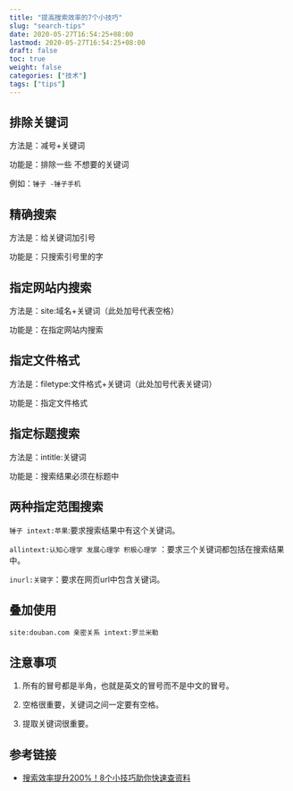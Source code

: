 ```yaml
---
title: "提高搜索效率的7个小技巧"
slug: "search-tips"
date: 2020-05-27T16:54:25+08:00
lastmod: 2020-05-27T16:54:25+08:00
draft: false
toc: true
weight: false
categories: ["技术"]
tags: ["tips"]
---
```


## 排除关键词

方法是：减号+关键词

功能是：排除一些  不想要的关键词

例如：`锤子 -锤子手机`

## 精确搜索

方法是：给关键词加引号

功能是：只搜索引号里的字

## 指定网站内搜索

方法是：site:域名+关键词（此处加号代表空格）

功能是：在指定网站内搜索

## 指定文件格式

方法是：filetype:文件格式+关键词（此处加号代表关键词）

功能是：指定文件格式

## 指定标题搜索

方法是：intitle:关键词

功能是：搜索结果必须在标题中

## 两种指定范围搜索

`锤子 intext:苹果`:要求搜索结果中有这个关键词。

`allintext:认知心理学 发展心理学 积极心理学` ：要求三个关键词都包括在搜索结果中。

`inurl:关键字`：要求在网页url中包含关键词。

## 叠加使用

`site:douban.com 亲密关系 intext:罗兰米勒`

## 注意事项

1. 所有的冒号都是半角，也就是英文的冒号而不是中文的冒号。

2. 空格很重要，关键词之间一定要有空格。
3. 提取关键词很重要。

## 参考链接

+ [搜索效率提升200%！8个小技巧助你快速查资料](https://www.bilibili.com/video/BV1YK4y1t7bg)

